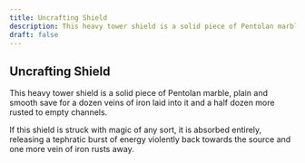 ```yaml
---
title: Uncrafting Shield
description: This heavy tower shield is a solid piece of Pentolan marble, plain and smooth save for a dozen veins of iron laid into it and a half dozen more rusted to empty channels....
draft: false
---
```


## Uncrafting Shield

This heavy tower shield is a solid piece of Pentolan marble, plain and smooth save for a dozen veins of iron laid into it and a half dozen more rusted to empty channels.

If this shield is struck with magic of any sort, it is absorbed entirely, releasing a tephratic burst of energy violently back towards the source and one more vein of iron rusts away.
